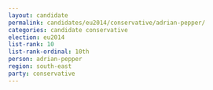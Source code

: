 ```yaml
---
layout: candidate
permalink: candidates/eu2014/conservative/adrian-pepper/
categories: candidate conservative
election: eu2014
list-rank: 10
list-rank-ordinal: 10th
person: adrian-pepper
region: south-east
party: conservative
---
```

